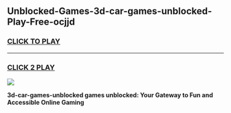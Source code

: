 
## Unblocked-Games-3d-car-games-unblocked-Play-Free-ocjjd
<h3>
<a href="https://premium76.site?title=3d-car-games-unblocked&ref=10A">CLICK TO PLAY</a></h3>
<hr>

<h3>
<a href="https://premium76.site?title=3d-car-games-unblocked&ref=10A">CLICK 2 PLAY</a>
  
</h3>

<a href="https://premium76.site?title=3d-car-games-unblocked&ref=10A"><img src="https://clearcache.store/games.png"></a>


**3d-car-games-unblocked games unblocked: Your Gateway to Fun and Accessible Online Gaming**
